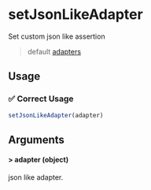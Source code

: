 # setJsonLikeAdapter

Set custom json like assertion

> default [adapters](https://github.com/pactumjs/pactum/blob/master/src/adapters)

## Usage

### ✅  Correct Usage

```js
setJsonLikeAdapter(adapter)
```

## Arguments

#### > adapter (object)

json like adapter.